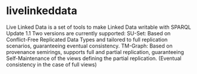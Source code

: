 # livelinkeddata
Live Linked Data is a set of tools to make Linked Data writable with SPARQL
Update 1.1 Two versions are currently supported: SU-Set: Based on Conflict-Free
Replicated Data Types and tailored to full replication scenarios, guaranteeing
eventual consistency. TM-Graph: Based on provenance semirings, supports full and
partial replication, guaranteeing Self-Maintenance of the views defining the
partial replication. (Eventual consistency in the case of full views)
